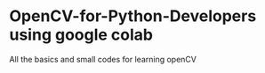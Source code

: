 # OpenCV-for-Python-Developers using google colab
All the basics and small codes for learning openCV
